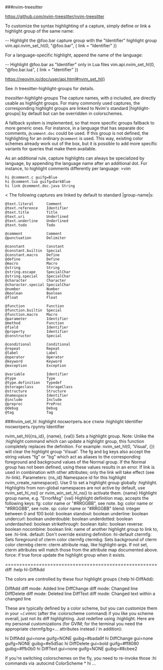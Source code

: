 ###nvim-treesitter

https://github.com/nvim-treesitter/nvim-treesitter

To customize the syntax highlighting of a capture, simply define or link a highlight group of the same name:

-- Highlight the @foo.bar capture group with the "Identifier" highlight group
vim.api.nvim_set_hl(0, "@foo.bar", { link = "Identifier" })

For a language-specific highlight, append the name of the language:

-- Highlight @foo.bar as "Identifier" only in Lua files
vim.api.nvim_set_hl(0, "@foo.bar.lua", { link = "Identifier" })

https://neovim.io/doc/user/api.html#nvim_set_hl()


See :h treesitter-highlight-groups for details.

  *treesitter-highlight-groups*
The capture names, with `@` included, are directly usable as highlight groups.
For many commonly used captures, the corresponding highlight groups are linked
to Nvim's standard |highlight-groups| by default but can be overridden in
colorschemes.

A fallback system is implemented, so that more specific groups fallback to
more generic ones. For instance, in a language that has separate doc comments,
`@comment.doc` could be used. If this group is not defined, the highlighting
for an ordinary `@comment` is used. This way, existing color schemes already
work out of the box, but it is possible to add more specific variants for
queries that make them available.

As an additional rule, capture highlights can always be specialized by
language, by appending the language name after an additional dot. For
instance, to highlight comments differently per language: >vim

    hi @comment.c guifg=Blue
    hi @comment.lua guifg=DarkBlue
    hi link @comment.doc.java String
<
The following captures are linked by default to standard |group-name|s:
 
    @text.literal      Comment
    @text.reference    Identifier
    @text.title        Title
    @text.uri          Underlined
    @text.underline    Underlined
    @text.todo         Todo

    @comment           Comment
    @punctuation       Delimiter

    @constant          Constant
    @constant.builtin  Special
    @constant.macro    Define
    @define            Define
    @macro             Macro
    @string            String
    @string.escape     SpecialChar
    @string.special    SpecialChar
    @character         Character
    @character.special SpecialChar
    @number            Number
    @boolean           Boolean
    @float             Float

    @function          Function
    @function.builtin  Special
    @function.macro    Macro
    @parameter         Identifier
    @method            Function
    @field             Identifier
    @property          Identifier
    @constructor       Special

    @conditional       Conditional
    @repeat            Repeat
    @label             Label
    @operator          Operator
    @keyword           Keyword
    @exception         Exception

    @variable          Identifier
    @type              Type
    @type.definition   Typedef
    @storageclass      StorageClass
    @structure         Structure
    @namespace         Identifier
    @include           Include
    @preproc           PreProc
    @debug             Debug
    @tag               Tag


###nvim_set_hl
:highlight посмотреть все стили
:highlight Identifier посмотреть группу Identifier

nvim_set_hl({ns_id}, {name}, {val})
Sets a highlight group.
Note:
Unlike the :highlight command which can update a highlight group, this function completely replaces the definition. For example: nvim_set_hl(0, 'Visual', {}) will clear the highlight group 'Visual'.
The fg and bg keys also accept the string values "fg" or "bg" which act as aliases to the corresponding foreground and background values of the Normal group. If the Normal group has not been defined, using these values results in an error.
If link is used in combination with other attributes; only the link will take effect (see :hi-link).
Parameters:
{ns_id} Namespace id for this highlight nvim_create_namespace(). Use 0 to set a highlight group globally :highlight. Highlights from non-global namespaces are not active by default, use nvim_set_hl_ns() or nvim_win_set_hl_ns() to activate them.
{name} Highlight group name, e.g. "ErrorMsg"
{val} Highlight definition map, accepts the following keys:
fg: color name or "#RRGGBB", see note.
bg: color name or "#RRGGBB", see note.
sp: color name or "#RRGGBB"
blend: integer between 0 and 100
bold: boolean
standout: boolean
underline: boolean
undercurl: boolean
underdouble: boolean
underdotted: boolean
underdashed: boolean
strikethrough: boolean
italic: boolean
reverse: boolean
nocombine: boolean
link: name of another highlight group to link to, see :hi-link.
default: Don't override existing definition :hi-default
ctermfg: Sets foreground of cterm color ctermfg
ctermbg: Sets background of cterm color ctermbg
cterm: cterm attribute map, like highlight-args. If not set, cterm attributes will match those from the attribute map documented above.
force: if true force update the highlight group when it exists.


======================================================
diff
:help hl-DiffAdd

The colors are controlled by these four highlight groups (:help hl-DiffAdd):

DiffAdd     diff mode: Added line
DiffChange  diff mode: Changed line
DiffDelete  diff mode: Deleted line
DiffText    diff mode: Changed text within a changed line

These are typically defined by a color scheme, but you can customize them in your ~/.vimrc (after the :colorscheme command) if you like you scheme overall, just not its diff highlighting. Just redefine using :highlight. Here are my personal customizations (for GVIM; for the terminal you need the appropriate ctermfg/bg=... attributes instead / in addition):

hi DiffAdd      gui=none    guifg=NONE          guibg=#bada9f
hi DiffChange   gui=none    guifg=NONE          guibg=#e5d5ac
hi DiffDelete   gui=bold    guifg=#ff8080       guibg=#ffb0b0
hi DiffText     gui=none    guifg=NONE          guibg=#8cbee2

If you're switching colorschemes on the fly, you need to re-invoke those :hi commands via :autocmd ColorScheme * hi ...



